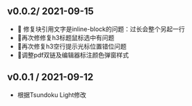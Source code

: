 ## v0.0.2/ 2021-09-15

* 🐛 修复块引用文字是inline-block的问题：过长会整个另起一行
* 🐛再次修修复h3标题鼠标选中有问题
* 🐛再次修复h3空行提示光标位置错位问题
* 💄调整pdf双链及编辑器标注颜色弹窗样式

## v0.0.1 / 2021-09-12

* 根据Tsundoku Light修改